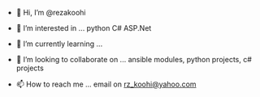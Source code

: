 - 👋 Hi, I’m @rezakoohi
- 👀 I’m interested in ...
python
C#
ASP.Net
- 🌱 I’m currently learning ...

- 💞️ I’m looking to collaborate on ...
ansible modules, python projects, c# projects
- 📫 How to reach me ...
email on rz_koohi@yahoo.com

<!---
rezakoohi/rezakoohi is a ✨ special ✨ repository because its `README.md` (this file) appears on your GitHub profile.
You can click the Preview link to take a look at your changes.
--->
